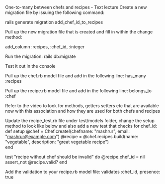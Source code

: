 One-to-many between chefs and recipes - Text lecture
Create a new migration file by issuing the following command:

rails generate migration add_chef_id_to_recipes

Pull up the new migration file that is created and fill in within the change method:

add_column :recipes, :chef_id, :integer

Run the migration: rails db:migrate

Test it out in the console

Pull up the chef.rb model file and add in the following line:
has_many :recipes

Pull up the recipe.rb model file and add in the following line:
belongs_to :chef

Refer to the video to look for methods, getters setters etc that are available now with this association and how they are used for both chefs and recipes

Update the recipe_test.rb file under test/models folder, change the setup method to look like below and also add a new test that checks for chef_id:
def setup
  @chef = Chef.create!(chefname: "mashrur", email: "mashrur@example.com")
  @recipe = @chef.recipes.build(name: "vegetable", description: "great vegetable recipe")  
end

test "recipe without chef should be invalid" do
  @recipe.chef_id = nil
  assert_not @recipe.valid?
end

Add the validation to your recipe.rb model file:
validates :chef_id, presence: true